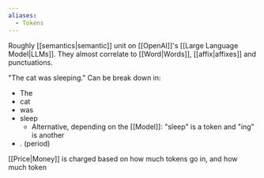 ```yaml
---
aliases:
  - Tokens
---
```


Roughly [[semantics|semantic]] unit on [[OpenAI]]'s [[Large Language Model|LLMs]]. They almost correlate to [[Word|Words]], [[affix|affixes]] and punctuations.

"The cat was sleeping." Can be break down in:

- The
- cat
- was
- sleep
  - Alternative, depending on the [[Model]]: "sleep" is a token and "ing" is another
- . (period)

[[Price|Money]] is charged based on how much tokens go in, and how much token
